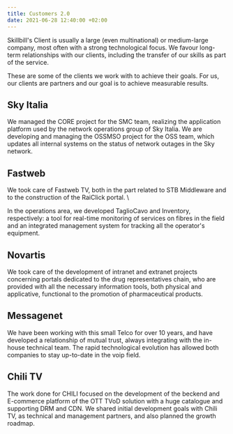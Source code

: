 ```yaml
---
title: Customers 2.0
date: 2021-06-28 12:40:00 +02:00
---
```


Skillbill's Client is usually a large (even multinational) or medium-large company, most often with a strong technological focus. We favour long-term relationships with our clients, including the transfer of our skills as part of the service.

These are some of the clients we work with to achieve their goals. For us, our clients are partners and our goal is to achieve measurable results.

## **Sky Italia**

We managed the CORE project for the SMC team, realizing the application platform used by the network operations group of Sky Italia. We are developing and managing the OSSMSO project for the OSS team, which updates all internal systems on the status of network outages in the Sky network.

## Fastweb

We took care of Fastweb TV, both in the part related to STB Middleware and to the construction of the RaiClick portal.
\

In the operations area, we developed TaglioCavo and Inventory, respectively: a tool for real-time monitoring of services on fibres in the field and an integrated management system for tracking all the operator's equipment.

## Novartis

We took care of the development of intranet and extranet projects concerning portals dedicated to the drug representatives chain, who are provided with all the necessary information tools, both physical and applicative, functional to the promotion of pharmaceutical products.

## Messagenet

We have been working with this small Telco for over 10 years, and have developed a relationship of mutual trust, always integrating with the in-house technical team. The rapid technological evolution has allowed both companies to stay up-to-date in the voip field.

## Chili TV

The work done for CHILI focused on the development of the beckend and E-commerce platform of the OTT TVoD solution with a huge catalogue and supporting DRM and CDN. We shared initial development goals with Chili TV, as technical and management partners, and also planned the growth roadmap.